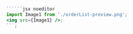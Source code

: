 ```jsx { "file": "./OrderListPreviewPage.jsx" }

``````jsx noeditor
import Image1 from './orderList-preview.png';
<img src={Image1} />;
```;
